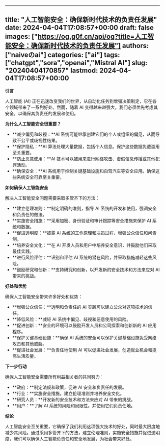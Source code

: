 
---
title: "人工智能安全：确保新时代技术的负责任发展"
date: 2024-04-04T17:08:57+00:00
draft: false
images: ["https://og.g0f.cn/api/og?title=人工智能安全：确保新时代技术的负责任发展"]
authors: ["naiveのai"]
categories: ["ai"]
tags: ["chatgpt","sora","openai","Mistral AI"]
slug: "20240404170857"
lastmod: 2024-04-04T17:08:57+00:00
---
**引言**

人工智能 (AI) 正在迅速改变我们的世界，从自动化任务到增强决策制定，它在各个领域带来了一系列好处。然而，随着 AI 变得越来越强大，我们必须优先考虑其安全，以确保其负责任的发展和使用。

**为什么人工智能安全很重要？**

* **减少偏见和歧视：**AI 系统可能继承创建它们的个人或组织的偏见，从而导致不公平或歧视性结果。
* **保护隐私：**AI 算法处理大量数据，包括个人信息。保护这些数据免遭滥用至关重要。
* **防止恶意使用：**AI 技术可以被用来进行网络攻击、虚假信息传播或其他犯罪活动。
* **确保安全：**AI 系统用于控制关键基础设施和自驾汽车等安全应用。确保这些系统安全可靠至关重要。

**如何确保人工智能安全**

解决人工智能安全问题需要采取多管齐下的方法：

* **建立伦理准则：**制定明确的准则，指导 AI 系统的开发和使用，强调安全和负责任的做法。
* **实施安全措施：**采用加密、身份验证和审计跟踪等安全措施来保护 AI 系统和数据。
* **促进透明度：**披露 AI 系统的工作原理和决策过程，增强公众信任和问责制。
* **培养安全文化：**在 AI 开发人员和用户中培养安全意识，并鼓励他们采取最佳实践。
* **进行风险评估：**识别和评估 AI 系统的潜在风险，并采取措施减轻这些风险。
* **鼓励研究和创新：**支持研究和创新，以开发新的安全技术和方法来应对 AI 带来的挑战。

**好处和优势**

确保人工智能安全带来许多好处和优势：

* **增强公众信任：**透明和负责任的 AI 实践可以建立公众对这项技术的信任。
* **降低风险：**减轻 AI 系统中偏见、歧视和恶意使用的风险。
* **促进创新：**安全的环境可以鼓励开发人员和公司探索和创新新的 AI 应用程序。
* **保护关键基础设施：**确保 AI 系统的安全可以保护关键基础设施免受网络攻击和其他威胁。
* **促进社会发展：**负责任地使用 AI 可以促进社会发展，创造就业机会和提高生活质量。

**下一步行动**

确保人工智能安全需要所有利益相关者的共同努力：

* **政府：**制定法规和政策，促进 AI 安全和负责任的发展。
* **行业：**实施安全措施，建立伦理准则并培养安全文化。
* **研究人员：**开发新的安全技术和方法来应对 AI 带来的挑战。
* **用户：**了解 AI 系统的风险和局限性，并使用它们负责任地。

**结论**

人工智能安全至关重要，它确保了我们利用这项强大技术的好处，同时最大限度地减少其风险。通过采用多管齐下的方法，建立伦理准则，实施安全措施并促进透明度，我们可以确保人工智能负责任和安全地发展，为社会带来好处。
